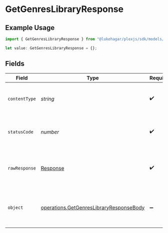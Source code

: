 # GetGenresLibraryResponse

## Example Usage

```typescript
import { GetGenresLibraryResponse } from "@lukehagar/plexjs/sdk/models/operations";

let value: GetGenresLibraryResponse = {};
```

## Fields

| Field                                                                                                     | Type                                                                                                      | Required                                                                                                  | Description                                                                                               |
| --------------------------------------------------------------------------------------------------------- | --------------------------------------------------------------------------------------------------------- | --------------------------------------------------------------------------------------------------------- | --------------------------------------------------------------------------------------------------------- |
| `contentType`                                                                                             | *string*                                                                                                  | :heavy_check_mark:                                                                                        | HTTP response content type for this operation                                                             |
| `statusCode`                                                                                              | *number*                                                                                                  | :heavy_check_mark:                                                                                        | HTTP response status code for this operation                                                              |
| `rawResponse`                                                                                             | [Response](https://developer.mozilla.org/en-US/docs/Web/API/Response)                                     | :heavy_check_mark:                                                                                        | Raw HTTP response; suitable for custom response parsing                                                   |
| `object`                                                                                                  | [operations.GetGenresLibraryResponseBody](../../../sdk/models/operations/getgenreslibraryresponsebody.md) | :heavy_minus_sign:                                                                                        | Successful response containing media container data.                                                      |